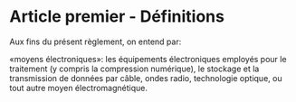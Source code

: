 # Article premier - Définitions


Aux fins du présent règlement, on entend par:

«moyens électroniques»: les équipements électroniques employés pour le traitement (y compris la compression numérique), le stockage et la transmission de données par câble, ondes radio, technologie optique, ou tout autre moyen électromagnétique.
